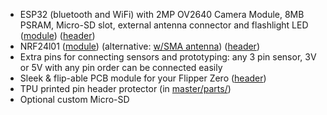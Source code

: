 - ESP32 (bluetooth and WiFi) with 2MP OV2640 Camera Module, 8MB PSRAM, Micro-SD slot, external antenna connector and flashlight LED ([module](https://s.click.aliexpress.com/e/_DFxVVW1)) ([header](https://s.click.aliexpress.com/e/_Dk9M0Xn))
- NRF24l01 ([module](https://s.click.aliexpress.com/e/_DloIIUp)) (alternative: [w/SMA antenna](https://s.click.aliexpress.com/e/_Dn1V2NT)) ([header](https://s.click.aliexpress.com/e/_DkACOdT))
- Extra pins for connecting sensors and prototyping: any 3 pin sensor, 3V or 5V with any pin order can be connected easily
- Sleek & flip-able PCB module for your Flipper Zero ([header](https://s.click.aliexpress.com/e/_DFE1zRb))
- TPU printed pin header protector (in [master/parts/](https://github.com/eried/flipperzero-mayhem/tree/master/parts))
- Optional custom Micro-SD